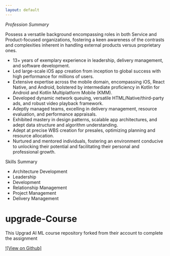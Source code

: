 ```yaml
---
layout: default
---
```

*Profession Summary*

Possess a versatile background encompassing roles in both Service and Product-focused organizations, fostering a keen awareness of the contrasts and complexities inherent in handling external products versus proprietary ones.
- 13+ years of exemplary experience in leadership, delivery management, and software development. 
- Led large-scale iOS app creation from inception to global success with high performance for millions of users. 
- Extensive expertise across the mobile domain, encompassing iOS, React Native, and Android, bolstered by intermediate proficiency in Kotlin for Android and Kotlin Multiplatform Mobile (KMM). 
- Developed dynamic network queuing, versatile HTML/Native/third-party ads, and robust video playback framework. 
- Adeptly managed teams, excelling in delivery management, resource evaluation, and performance appraisals. 
- Exhibited mastery in design patterns, scalable app architectures, and adept data structure and algorithm understanding. 
- Adept at precise WBS creation for presales, optimizing planning and resource allocation. 
- Nurtured and mentored individuals, fostering an environment conducive to unlocking their potential and facilitating their personal and professional growth. 

Skills Summary
- Architecture Development
- Leadership
- Development
- Relationship Management
- Project Management
- Delivery Management

# upgrade-Course

This Upgrad AI ML course repository forked from their account to complete the assignment

[![View on Github]](https://github.com/mohitdb7/upgrade-Course)
